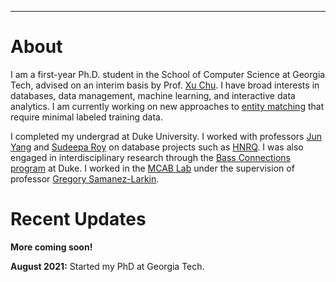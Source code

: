 ---
# About

I am a first-year Ph.D. student in the School of Computer Science at Georgia Tech, advised on an interim basis by Prof. [Xu Chu](https://chu-data-lab.cc.gatech.edu/). I have broad interests in databases, data management, machine learning, and interactive data analytics. I am currently working on new approaches to [entity matching](https://chu-data-lab.cc.gatech.edu/ml-for-data-integration/) that require minimal labeled training data.

I completed my undergrad at Duke University. I worked with professors [Jun Yang](https://users.cs.duke.edu/~junyang/) and [Sudeepa Roy](https://users.cs.duke.edu/~sudeepa/) on database projects such as [HNRQ](https://dukedb-hnrq.github.io/). I was also engaged in interdisciplinary research through the [Bass Connections program](https://bassconnections.duke.edu/project-teams/using-neuroscience-optimize-digital-health-interventions-across-adulthood-2019-2020) at Duke. I worked in the [MCAB Lab](https://www.mcablab.science/) under the supervision of professor [Gregory Samanez-Larkin](https://www.mcablab.science/gregoryrsl).

# Recent Updates

**More coming soon!**

**August 2021:** Started my PhD at Georgia Tech.
